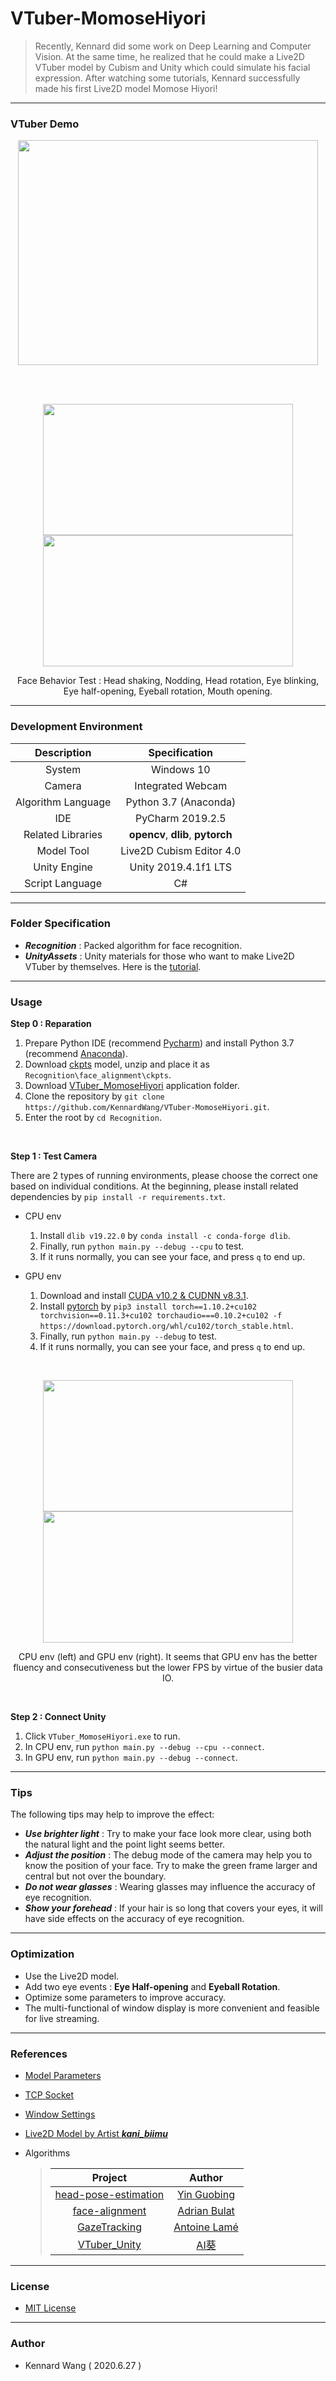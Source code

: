 # VTuber-MomoseHiyori

> Recently, Kennard did some work on Deep Learning and Computer Vision. At the same time, he realized that 
> he could make a Live2D VTuber model by Cubism and Unity which could simulate his facial expression. 
> After watching some tutorials, Kennard successfully made his first Live2D model Momose Hiyori!

------

### VTuber Demo

<p align = "center">
    <img src = "https://kennardwang.github.io/ImageSource/VTuber-MomoseHiyori/VTuberDemo.gif" width = "480px" height = "360px"/>
</p>

<br>
<br>

<p align = "center">
    <img src = "https://kennardwang.github.io/ImageSource/VTuber-MomoseHiyori/FaceTrack1.gif" width = "400px" height = "210px"/>
    <img src = "https://kennardwang.github.io/ImageSource/VTuber-MomoseHiyori/FaceTrack2.gif" width = "400px" height = "210px"/>
</p>

<p align = "center">
    Face Behavior Test : Head shaking, Nodding, Head rotation, Eye blinking, Eye half-opening, Eyeball rotation, Mouth opening.
</p>

------

### Development Environment

|    Description     |           Specification           |
| :----------------: | :-------------------------------: |
|       System       |            Windows 10             |
|       Camera       |         Integrated Webcam         |
| Algorithm Language |       Python 3.7 (Anaconda)       |
|        IDE         |         PyCharm 2019.2.5          |
| Related Libraries  | **opencv**, **dlib**, **pytorch** |
|     Model Tool     |     Live2D Cubism Editor 4.0      |
|    Unity Engine    |       Unity 2019.4.1f1 LTS        |
|  Script Language   |                C#                 |

------

### Folder Specification

+ ***Recognition*** : Packed algorithm for face recognition.
+ ***UnityAssets*** : Unity materials for those who want to make Live2D VTuber by themselves. Here is the [tutorial](https://github.com/KennardWang/VTuber-MomoseHiyori/issues/3).

------

### Usage

**Step 0 : Reparation**

1. Prepare Python IDE (recommend [Pycharm](https://www.jetbrains.com/pycharm/download/#section=windows)) and install Python 3.7 (recommend [Anaconda](https://www.anaconda.com/products/individual)).
2. Download [ckpts](https://github.com/KennardWang/VTuber-MomoseHiyori/releases/tag/dependency) model, unzip and place it as `Recognition\face_alignment\ckpts`.
3. Download [VTuber_MomoseHiyori](https://github.com/KennardWang/VTuber-MomoseHiyori/releases/tag/v2.0.0) application folder.
4. Clone the repository by `git clone https://github.com/KennardWang/VTuber-MomoseHiyori.git`.
5. Enter the root by `cd Recognition`.

<br>

**Step 1 : Test Camera**

There are 2 types of running environments, please choose the correct one based on individual conditions. At the beginning, please install related dependencies by `pip install -r requirements.txt`.

+ CPU env
  1. Install `dlib v19.22.0` by `conda install -c conda-forge dlib`.
  2. Finally, run `python main.py --debug --cpu` to test.
  3. If it runs normally, you can see your face, and press `q` to end up.

+ GPU env
  1. Download and install [CUDA v10.2 & CUDNN v8.3.1](https://github.com/KennardWang/VTuber-MomoseHiyori/releases/tag/environment).
  2. Install [pytorch](https://pytorch.org/) by `pip3 install torch==1.10.2+cu102 torchvision==0.11.3+cu102 torchaudio===0.10.2+cu102 -f https://download.pytorch.org/whl/cu102/torch_stable.html`.
  3. Finally, run `python main.py --debug` to test.
  4. If it runs normally, you can see your face, and press `q` to end up.

<br>

<p align = "center">
    <img src = "https://kennardwang.github.io/ImageSource/VTuber-MomoseHiyori/cpu.gif" width = "400px" height = "210px"/>
    <img src = "https://kennardwang.github.io/ImageSource/VTuber-MomoseHiyori/gpu.gif" width = "400px" height = "210px"/>
</p>

<p align = "center">
    CPU env (left) and GPU env (right). It seems that GPU env has the better fluency and consecutiveness but the lower FPS by virtue of the busier data IO.
</p>

<br>

**Step 2 : Connect Unity**

1. Click `VTuber_MomoseHiyori.exe` to run.
2. In CPU env, run `python main.py --debug --cpu --connect`.
3. In GPU env, run `python main.py --debug --connect`.

------

### Tips
The following tips may help to improve the effect:

+ ***Use brighter light*** : Try to make your face look more clear, using both the natural light and the point light seems better.
+ ***Adjust the position*** : The debug mode of the camera may help you to know the position of your face. Try to make the green frame larger and central but not over the boundary.
+ ***Do not wear glasses*** : Wearing glasses may influence the accuracy of eye recognition.
+ ***Show your forehead*** : If your hair is so long that covers your eyes, it will have side effects on the accuracy of eye recognition.

------

### Optimization
+ Use the Live2D model.
+ Add two eye events : **Eye Half-opening** and **Eyeball Rotation**.
+ Optimize some parameters to improve accuracy.
+ The multi-functional of window display is more convenient and feasible for live streaming.

------

### References

+ [Model Parameters](https://docs.live2d.com/cubism-sdk-tutorials/about-parameterupdating-of-model/?locale=ja)
+ [TCP Socket](https://blog.csdn.net/u012234115/article/details/46481845)
+ [Window Settings](https://blog.csdn.net/qq_39097425/article/details/81664448)
+ [Live2D Model by Artist ***kani_biimu***](https://www.live2d.jp/en/terms/live2d-free-material-license-agreement/)
+ Algorithms

  > | Project | Author |
  > |:---:|:---:|
  > | [head-pose-estimation](https://github.com/yinguobing/head-pose-estimation) | [Yin Guobing](https://github.com/yinguobing) |
  > | [face-alignment](https://github.com/1adrianb/face-alignment) | [Adrian Bulat](https://github.com/1adrianb) |
  > | [GazeTracking](https://github.com/antoinelame/GazeTracking) | [Antoine Lamé](https://github.com/antoinelame) |
  > | [VTuber_Unity](https://github.com/kwea123/VTuber_Unity) | [AI葵](https://github.com/kwea123) |

------

### License
+ [MIT License](https://github.com/KennardWang/VTuber-MomoseHiyori/blob/master/LICENSE)

------

### Author
+ Kennard Wang ( 2020.6.27 )
